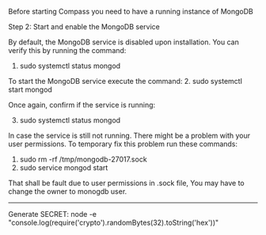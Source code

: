 Before starting Compass you need to have a running instance of MongoDB

Step 2: Start and enable the MongoDB service

By default, the MongoDB service is disabled upon installation. You can verify this by running the command:
1. sudo systemctl status mongod

To start the MongoDB service execute the command:
2. sudo systemctl start mongod

Once again, confirm if the service is running:

3. sudo systemctl status mongod

In case the service is still not running. There might be a problem with your
user permissions.
To temporary fix this problem run these commands:

1. sudo rm -rf /tmp/mongodb-27017.sock
2. sudo service mongod start

That shall be fault due to user permissions in .sock file, You may have to change the owner to monogdb user.

_________________

Generate SECRET:
node -e "console.log(require('crypto').randomBytes(32).toString('hex'))"
